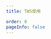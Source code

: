 ```yaml
---
title: TWS使用

order: 8
pageInfo: false
---
```

<VidStack
  src="https://likeyou156156.online:9000/lky/TWS/EX2150.webm"
/>